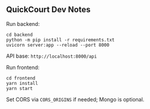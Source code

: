## QuickCourt Dev Notes

Run backend:

```
cd backend
python -m pip install -r requirements.txt
uvicorn server:app --reload --port 8000
```

API base: `http://localhost:8000/api`

Run frontend:

```
cd frontend
yarn install
yarn start
```

Set CORS via `CORS_ORIGINS` if needed; Mongo is optional.

